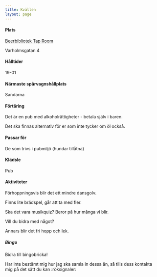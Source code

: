 ```yaml
---
title: Kvällen
layout: page
---
```


#### Plats
[Beerbibliotek Tap Room](https://maps.app.goo.gl/sU4CVJTycF6ctAfJ6)

Varholmsgatan 4

#### Hålltider
19-01

#### Närmaste spårvagnshållplats
Sandarna

#### Förtäring
Det är en pub med alkoholrättigheter - betala själv i baren.

Det ska finnas alternativ för er som inte tycker om öl också.

#### Passar för
De som trivs i pubmiljö (hundar tillåtna)

#### Klädsle
Pub

#### Aktiviteter

Förhoppningsvis blir det ett mindre dansgolv.

Finns lite brädspel, går att ta med fler.

Ska det vara musikquiz? Beror på hur många vi blir.

Vill du bidra med något?

Annars blir det fri hopp och lek.

##### Bingo
Bidra till bingobricka!

Har inte bestämt mig hur jag ska samla in dessa än, så tills dess kontakta mig på det sätt du kan :röksignaler:
